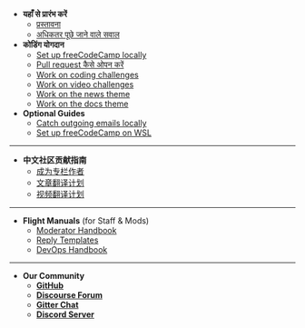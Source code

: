 - **यहाँ से प्रारंभ करें**
  - [प्रस्तावना](index.md "freeCodeCamp.org समुदाय में योगदान करें")
  - [अधिकतर पूछे जाने वाले सवाल](FAQ.md)
- **कोडिंग योगदान**
  - [Set up freeCodeCamp locally](how-to-setup-freecodecamp-locally.md)
  - [Pull request कैसे ओपन करें ](how-to-open-a-pull-request.md)
  - [Work on coding challenges](how-to-work-on-coding-challenges.md)
  - [Work on video challenges](how-to-help-with-video-challenges.md)
  - [Work on the news theme](how-to-work-on-the-news-theme.md)
  - [Work on the docs theme](how-to-work-on-the-docs-theme.md)
- **Optional Guides**
  - [Catch outgoing emails locally](how-to-catch-outgoing-emails-locally.md)
  - [Set up freeCodeCamp on WSL](how-to-setup-wsl.md)

---

<!-- The section below should not use relative linking -->

- **中文社区贡献指南**
  - [成为专栏作者](/i18n/Chinese/news-author-application.md)
  - [文章翻译计划](/i18n/Chinese/news-translations.md)
  - [视频翻译计划](/i18n/Chinese/video-translations.md)

<!-- The section above should not use relative linking -->

---

- **Flight Manuals** (for Staff & Mods)
  - [Moderator Handbook](moderator-handbook.md)
  - [Reply Templates](using-reply-template.md)
  - [DevOps Handbook](devops.md)

---

- **Our Community**
  - [**GitHub**](https://github.com/freecodecamp/freecodecamp)
  - [**Discourse Forum**](https://freecodecamp.org/forum/c/contributors)
  - [**Gitter Chat**](https://gitter.im/FreeCodeCamp/Contributors)
  - [**Discord Server**](https://discord.gg/pFspAhS)
